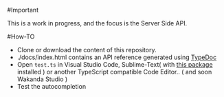 #Important

This is a work in progress, and the focus is the Server Side API.

#How-TO

- Clone or download the content of this repository.
- ./docs/index.html contains an API reference generated using [TypeDoc](https://github.com/sebastian-lenz/typedoc "typedoc")
- Open `test.ts` in Visual Studio Code, Sublime-Text( with [this package](https://github.com/Microsoft/TypeScript-Sublime-Plugin) installed ) or another TypeScript compatible Code Editor.. ( and soon Wakanda Studio )
- Test the autocompletion
